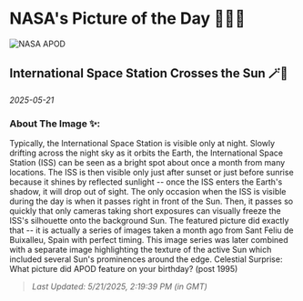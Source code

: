 
# NASA's Picture of the Day 🧑‍🚀💫

  ![NASA APOD](https://apod.nasa.gov/apod/image/2505/IssTransit_Sanz_2569.jpg)
  
  ## International Space Station Crosses the Sun 🪄🌌
  
  _2025-05-21_
  
  ### About The Image ✨: 
  
  Typically, the International Space Station is visible only at night.  Slowly drifting across the night sky as it orbits the Earth, the International Space Station (ISS) can be seen as a bright spot about once a month from many locations.  The ISS is then visible only just after sunset or just before sunrise because it shines by reflected sunlight -- once the ISS enters the Earth's shadow, it will drop out of sight. The only occasion when the ISS is visible during the day is when it passes right in front of the Sun. Then, it passes so quickly that only cameras taking short exposures can visually freeze the ISS's silhouette onto the background Sun. The featured picture did exactly that -- it is actually a series of images taken a month ago from Sant Feliu de Buixalleu, Spain with perfect timing.  This image series was later combined with a separate image highlighting the texture of the active Sun which included several Sun's prominences around the edge.   Celestial Surprise: What picture did APOD feature on your birthday? (post 1995)
  
  
  
  > _Last Updated: 5/21/2025, 2:19:39 PM (in GMT)_
  